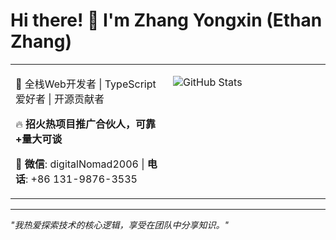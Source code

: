 <!--
**coder-zhangsir/coder-zhangsir** is a ✨ _special_ ✨ repository because its `README.md` (this file) appears on your GitHub profile.

Here are some ideas to get you started:

- 🔭 I’m currently working on ...
- 🌱 I’m currently learning ...
- 👯 I’m looking to collaborate on ...
- 🤔 I’m looking for help with ...
- 💬 Ask me about ...
- 📫 How to reach me: ...
- 😄 Pronouns: ...
- ⚡ Fun fact: ...

<h1 align="center">Hi 👋, I'm Yassine-Zhang</h1>
<h3 align="center">A passionate frontend developer from China</h3>

<p align="left"> <img src="https://komarev.com/ghpvc/?username=coder-zhangsir&label=Profile%20views&color=0e75b6&style=flat" alt="coder-zhangsir" /> </p>

<p align="center"><img src="https://s2.loli.net/2024/08/06/m3VI1JvuNLQwKDy.png" /></p>

  ### 💫 关于我 & 🛠️ 技术栈

  <table>
  <tr style="padding: 4px;">
  <td valign="top" width="50%">

  **💫 关于我**
  - 🎂 2006年生，山东人
  - 💻 6年+开发经验
  - 🌐 济宁若森软件开发中心创始人
  - 🏆 蓝桥杯全国二等奖获得者（Web开发）
  - ⭐ 开源项目创作者，获得70+GitHub星标

  </td>
  <td valign="top" width="50%">

  **🛠️ 技术栈**
  - **前端**: Vue 3 • React • TypeScript • Tailwind CSS • Vite
  - **后端**: Node.js • Elysia.js • Prisma
  - **运维**: Docker • GitHub Actions • Linux
  - **数据库**: PostgreSQL • MySQL • Redis
  - **其他**: Unity游戏开发

  </td>
  </tr>
  </table>
-->

# Hi there! 👋 I'm Zhang Yongxin (Ethan Zhang)

<table>
<tr style="padding: 4px;">
<td valign="top" width="50%">

🚀 全栈Web开发者 | TypeScript爱好者 | 开源贡献者

🔥 **招火热项目推广合伙人，可靠+量大可谈**

📱 **微信**: digitalNomad2006 | **电话**: +86 131-9876-3535

</td>
<td valign="top" width="50%">
  
![GitHub Stats](https://github-readme-stats.vercel.app/api?username=ethanz-code&show_icons=true&theme=radical)

</td>
</tr>
</table>

---
*"我热爱探索技术的核心逻辑，享受在团队中分享知识。"*
